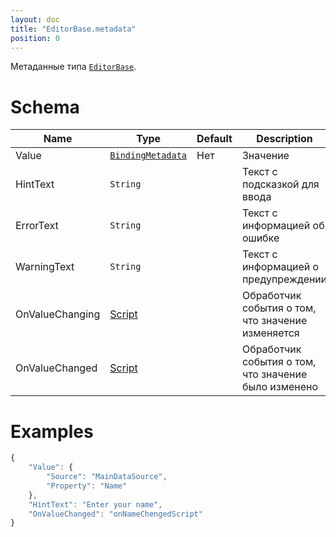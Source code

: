 ```yaml
---
layout: doc
title: "EditorBase.metadata"
position: 0
---
```


Метаданные типа [`EditorBase`](../).

# Schema

|Name|Type|Default|Description|
|----|----|-------|-----------|
|Value|[`BindingMetadata`](../../../Core/Binding/Binding.metadata/)|Нет|Значение|
|HintText|`String`||Текст с подсказкой для ввода|
|ErrorText|`String`||Текст с информацией об ошибке|
|WarningText|`String`||Текст с информацией о предупреждении|
|OnValueChanging|[Script](../../../Core/Script/)||Обработчик события о том, что значение изменяется|
|OnValueChanged|[Script](../../../Core/Script/)||Обработчик события о том, что значение было изменено|

# Examples

```js
{
	"Value": {
		"Source": "MainDataSource",
		"Property": "Name"
	},
	"HintText": "Enter your name",
	"OnValueChanged": "onNameChengedScript"
}
```